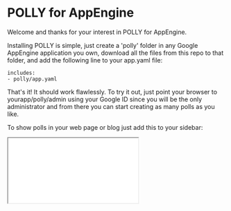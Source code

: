 POLLY for AppEngine
===================

Welcome and thanks for your interest in POLLY for AppEngine.

Installing POLLY is simple, just create a 'polly' folder in any Google AppEngine application you own, download all the files from this repo to that folder, and add the following line to your app.yaml file:

    includes:
    - polly/app.yaml

That's it! It should work flawlessly. To try it out, just point your browser to yourapp/polly/admin using your Google ID since you will be the only administrator and from there you can start creating as many polls as you like.

To show polls in your web page or blog just add this to your sidebar:

<iframe id="polly" src="/polly">

and that's it! The latest poll will show up automatically in your web page.

If you want to show a particular poll, specify its ID liek this:

<iframe id="polly" src="/polly/v/{pollid}">

Simpler impossible. We hope you enjoy POLLY as much as we do.

POLLY is an ongoing project with many more features coming along. Remember to check back once in a while for updates, or fork it if you want to improve it yourself.

Thanks again for using POLLY and feel free to send us any suggestions or bugs you may encounter.


POLLY TEAM.
